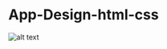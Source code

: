 # App-Design-html-css

![alt text](https://lh3.googleusercontent.com/fife/APg5EOYtcW9UajhK-bf4XM65L91V8Kjl7LxcZ2e6bA20gceAopeQ79s0nJgxNFkwRBaD0wpq5LfPjmJLpecO7tYuIu6JgkfgU9D3Zj4PWfaMUQx8xJC5xLCftGhkqhxxfFetIb2dmp3de8rDJ6mL-t-gM9t40AP0lIB9w6qM27-HgyvKCbbJuuuozsa3doKGn-OF8JbDjB_pVy7p7Xfbwrv9zEKq6LhkumULml7OMWkDM2AjX7IaHYDD9YwuyS7h05PnVAbV_4Z3m2kqGGMousElz6AoESJgYq4TbwJUN4tWNcvI8_mtr_1Pjax2SsmvaWFNq5DaJcwnvBOh0UlRJi9HqCCb9z51jpVZN8VeHZL-JTdL9IOXCNhm3-j-K6OkmsLgIgFHNAysjYCWfCeqByY_aEpbIC9wFRGIoE6YjrKeif3Br2mE-VeMfrPfe06o4rmsqB4xMnoUsa4Z-1hX4lba-dH-5I2_4ZwvbdP4qF8MCcHWontyAJjdYPvn6lK01lNUGztc7Fe37XkMxyN7ojPRCtBN7fOXTNqx7Y_vpuP_H2E7qBOmVq32bGn15k6Y8Nq5B0KLOO_W28PmAePQakKnDRVIIhIZ_KfuvA5N4pg1LXkTPvzuCR6oMGrTS24oLJnZx8FOj7j2JODfvVkCL7Wie70tsPAVCdLDVQa2ud3Ot7TnCRULzukisrBeT0VFSYCLnrJ3bBO6PoeJmjBkMXMjV4Qmnl0d0r-NNa-TJcFswXL0WyUfszopgNP36XFY60AalkVGkL4TO2OXS0z8LXZrSnFcm8Kz-zznVirOREyrd-4a7yRniv-AGERSQu03pAYj79jRtVbnKRN71i9wKVPVbHMbggaKkcFceDEAjfSEXYZnF10SCqccD5CXz7cCDeICjvVuP0_lbCGqcVFot80HsRhd44zoFpBDhWlOPec6cNM_hBNCaBev2G6DnhJQVpfBP_CYjjwyYIlUUKae9BNeX4cBeIiJ84mhd68SLnbx0LsC-cl-2mF6YjBX7L1Vj573TYIsVDwhO1O12BR8byERyZfCxbyT2VWoB9CSYlikZO5agLXojWTbt_sk4X8ExXDLbhreIxqEP4jOIeVQ0QzY5Qh6iwvjrd0Z4RtQMuedrTXVgm9T5Qcsf-7KMPww_AwI9XHWIPOWbtHyEdWAv4d7iLWFPqurDtBJJaJMYBzCGxoGG50-8Hqsh9AEiVasjQIEmj67KcO3BizEH-IFzhRIdCnB8LIu-RKgTxHdNexD_QvKZUAWDw0oSrziJ0tFGMkRm3wQmfiQenlhyXYWB6AhKv7bmJTeiWR2X4WPto_IemypxQNVAf_QJoyFL_LtHuU3ifGm0oOZIIyGfK1_QFP-epKtLjDIEksegmcskTrro-CjNvVWg94gWko7hqbWEYpHa28IvuY22RQrISBlOMNxJG7-8pV9zmayODpPgZOEuT4gzFvXeIg0hGVABdWoAGMSRzBZiKVAE-AXNEu1SJVi54K6aTFPE4kutjmS5F1DXLhYKybEZpBVB-kPvhEY2g=w1920-h961)
